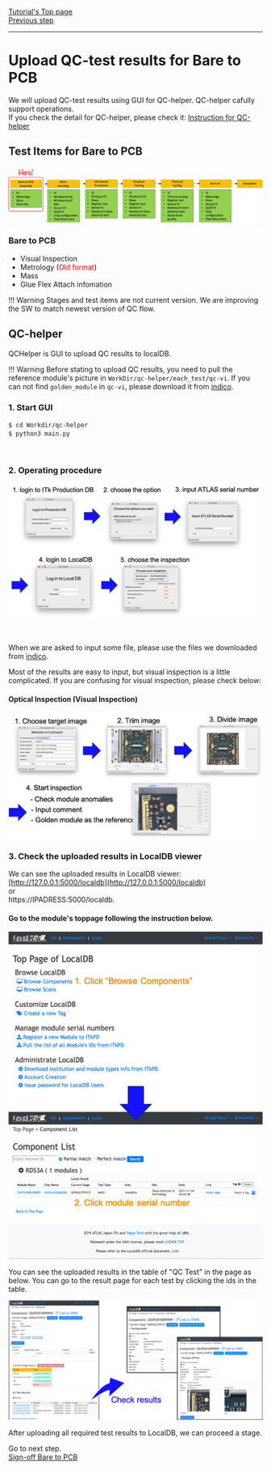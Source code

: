 [Tutorial's Top page](flow.md)<br>
[Previous step](register_module.md)<br>
<hr>

# Upload QC-test results for Bare to PCB

We will upload QC-test results using GUI for QC-helper. QC-helper cafully support operations.<br>
If you check the detail for QC-helper, please check it: [Instruction for QC-helper](https://gitlab.cern.ch/atlas-itk/sw/db/pixels/qc-viz-tools-dev/qc-helper/-/tree/master/doc/Instruction)

## Test Items for Bare to PCB

![demo scan](../images/qc-flow/stage_bare.png)

### Bare to PCB
- Visual Inspection
- Metrology (<span style="color: red; ">Old format</span>)
- Mass
- Glue Flex Attach infomation

!!! Warning
    Stages and test items are not current version. We are improving the SW to match newest version of QC flow.<br>


## QC-helper
QCHelper is GUI to upload QC results to localDB.

!!! Warning
    Before stating to upload QC results, you need to pull the reference module's picture in `WorkDir/qc-helper/each_test/qc-vi`. If you can not find `golden_module` in `qc-vi`, please download it from [indico](https://indico.cern.ch/event/1093086/).<br>


### 1. Start GUI

```bash
$ cd Workdir/qc-helper
$ python3 main.py
```
<br>

### 2. Operating procedure

![demo scan](../images/qc-flow/qchelper_bare.png)

<br>

When we are asked to input some file, please use the files we downloaded from [indico](https://indico.cern.ch/event/1093086/).

Most of the results are easy to input, but visual inspection is a little complicated. If you are confusing for visual inspection, please check below:


#### Optical Inspection (Visual Inspection)
![demo optical](../images/qc-flow/qchelper_visual.png)


### 3. Check the uploaded results in LocalDB viewer

We can see the uploaded results in LocalDB viewer:<br>
[http://127.0.0.1:5000/localdb](http://127.0.0.1:5000/localdb)<br>
or <br>
https://IPADRESS:5000/localdb.

#### Go to the module's toppage following the instruction below.
![demo scan](../images/qc-flow/goto_module_toppage.png)

You can see the uploaded results in the table of "QC Test" in the page as below.
You can go to the result page for each test by clicking the ids in the table.

![demo scan](../images/qc-flow/check_results_localdb.png)

After uploading all required test results to LocalDB, we can proceed a stage.

Go to next step.<br>
[Sign-off Bare to PCB](signoffbare.md)<br>
